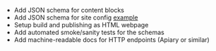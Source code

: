 
* Add JSON schema for content blocks
* Add JSON schema for site config [example](https://github.com/the-domains/the-grid/blob/master/_config.yml)
* Setup build and publishing as HTML webpage
* Add automated smoke/sanity tests for the schemas
* Add machine-readable docs for HTTP endpoints (Apiary or similar)



